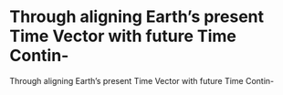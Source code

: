 # Through aligning Earth’s present Time Vector with future Time Contin-

Through aligning Earth’s present Time Vector with future Time Contin-
